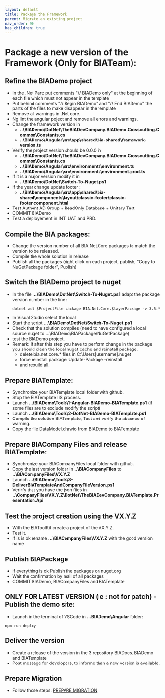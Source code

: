 ```yaml
---
layout: default
title: Package the Framework
parent: Migrate an existing project
nav_order: 90
has_children: true
---
```

# Package a new version of the Framework (Only for BIATeam):

## Refine the BIADemo project
- In the .Net Part: put comments "// BIADemo only" at the beginning of each file which must not appear in the template
- Put behind comments "// Begin BIADemo" and "// End BIADemo" the parts of the files to make disappear in the template
- Remove all warnings in .Net core.
- Ng lint the angular poject and remove all errors and warnings.
- Change the framework version in 
  - **..\BIADemo\DotNet\TheBIADevCompany.BIADemo.Crosscutting.Common\Constants.cs**
  - **..\BIADemo\Angular\src\app\shared\bia-shared\framework-version.ts**
- Verify the project version should be 0.0.0 in
  - **..\BIADemo\DotNet\TheBIADevCompany.BIADemo.Crosscutting.Common\Constants.cs**
  - **..\BIADemo\Angular\src\environments\environment.ts**
  - **..\BIADemo\Angular\src\environments\environment.prod.ts**
- If it is a major version modify it in 
  - **..\BIADemo\DotNet\Switch-To-Nuget.ps1**
- If the year change update footer :
  - **..\BIADemo\Angular\src\app\shared\bia-shared\components\layout\classic-footer\classic-footer.component.html**
- Test Authent AD Group + ReadOnly Database + Unitary Test
- COMMIT BIADemo
- Test a deployement in INT, UAT and PRD.

## Compile the BIA packages:
- Change the version number of all BIA.Net.Core packages to match the version to be released.
- Compile the whole solution in release
- Publish all the packages (right click on each project, publish, "Copy to NuGetPackage folder", Publish)

## Switch the BIADemo project to nuget
- In the file **...\BIADemo\DotNet\Switch-To-Nuget.ps1** adapt the package version number in the line :
    ```
    dotnet add $ProjectFile package BIA.Net.Core.$layerPackage -v 3.5.*
    ```
- In Visual Studio select the local 
- Start the script **...\BIADemo\DotNet\Switch-To-Nuget.ps1**
- Check that the solution compiles (need to have configured a local source nuget to ...\BIADemo\BIAPackage\NuGetPackage)
- test the BIADemo project.
- Remark: If after this step you have to perform change in the package you should clean the local nuget cache and reinstall package:
  - delete bia.net.core.* files in C:\Users\[username]\.nuget
  - force reinstall package: Update-Package -reinstall
  - and rebuild all.

## Prepare BIATemplate:
- Synchronize your BIATemplate local folder with github.
- Stop the BIATemplate IIS process.
- Launch **...\BIADemo\Tools\1-Angular-BIADemo-BIATemplate.ps1** (if some files are to exclude modify the script)
- Launch **...\BIADemo\Tools\2-DotNet-BIADemo-BIATemplate.ps1**
- Compile the solution BIATemplate, Test and verify the absence of warning.
- Copy the file DataModel.drawio from BIADemo to BIATemplate
  
## Prepare BIACompany Files and release BIATemplate:
- Synchronize your BIACompanyFiles local folder with github.
- Copy the last version folder in   **..\BIACompanyFiles** to **..\BIACompanyFiles\VX.Y.Z**
- Launch **...\BIADemo\Tools\3-DeliverBIATemplateAndCompanyFileVersion.ps1**
- Verirfy that you have the json files in **..\CompanyFiles\VX.Y.Z\DotNet\TheBIADevCompany.BIATemplate.Presentation.Api**


## Test the project creation using the VX.Y.Z
- With the BIAToolKit create a project of the VX.Y.Z.
- Test it.
- If is is ok rename **...\BIACompanyFiles\VX.Y.Z** with the good version name

## Publish BIAPackage
- If everything is ok Publish the packages on nuget.org
- Wait the confirmation by mail of all packages
- COMMIT BIADemo, BIACompanyFiles and BIATemplate

## ONLY FOR LATEST VERSION (ie : not for patch) - Publish the demo site:
- Launch in the terminal of VSCode in **...BIADemo\Angular** folder:
```
npm run deploy
```

## Deliver the version
- Create a release of the version in the 3 repository BIADocs, BIADemo and BIATemplate
- Post message for developers, to informe than a new version is available.

## Prepare Migration
- Follow those steps: [PREPARE MIGRATION](./10-PrepareMigration.md)